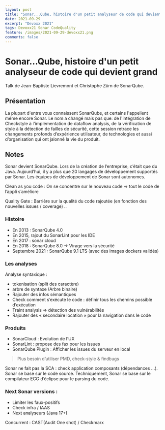 ```yaml
---
layout: post
title: "Sonar...Qube, histoire d'un petit analyseur de code qui devient grand"
date: 2021-09-29
excerpt: "Devoxx 2021"
tags: Devoxx21 Sonar CodeQuality
feature: /images/2021-09-29-devoxx21.png
comments: false
---
```

# Sonar...Qube, histoire d'un petit analyseur de code qui devient grand

Talk de Jean-Baptiste Lievremont et Christophe Zürn de SonarQube.

## Présentation
La plupart d'entre vous connaissent SonarQube, et certains l'appellent même encore Sonar. Le nom a changé mais pas que: de l'intégration de Checkstyle à l'implémentation de dataflow analysis, de la vérification de style à la détection de failles de sécurité, cette session retrace les changements profonds d’expérience utilisateur, de technologies et aussi d’organisation qui ont jalonné la vie du produit.

## Notes

Sonar devient SonarQube. Lors de la création de l’entreprise, c’était que du Java. Aujourd’hui, il y a plus que 20 langages de développement supportés par Sonar. Les équipes de développement de Sonar sont autonomes.

Clean as you code  : On se concentre sur le nouveau code => tout le code de l’appli s’améliore

Quality Gate : Barrière sur la qualité du code rajoutée (en fonction des nouvelles issues / coverage) ..

### Histoire 

- En 2013 : SonarQube 4.0
- En 2015, rajout du SonarLint pour les IDE
- En 2017 : sonar cloud
- En 2018 : SonarQube 8.0 -> Virage vers la sécurité
- Septembre 2021 : SonarQube 9.1 LTS (avec des images dockers validés)

### Les analyses

Analyse syntaxique :

- tokenisation (split  des caractère)
- arbre de syntaxe (Arbre binaire)
- Rajouter des infos sémantiques
- Check comment s’exécute le code : définir tous les chemins possible d’exécution
- Traint analysis => détection des vulnérabilités
- Rajouter des « secondaire location » pour la navigation dans le code

### Produits

- SonarCloud : Evolution de l’UX
- SonarLint : propose des fax pour les issues
- SonarQube Plugin : Afficher les issues du serveur en local

> Plus besoin d’utiliser PMD, check-style & findbugs

Sonar ne fait pas la SCA : check application composants (dépendances …). Sonar se base sur le code source. Techniquement, Sonar se base sur le compilateur ECG d’éclipse pour le parsing du code.

### Next Sonar versions : 
- Limiter les faux-positifs
- Check infra / IAAS
- Next analyseurs (Java 17+)

Concurrent : CAST(Audit One shot) / Checkmarx
